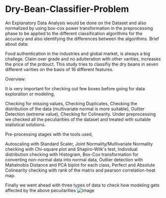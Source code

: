 # Dry-Bean-Classifier-Problem
An Explanatory Data Analysis would be done on the Dataset and also normalized by using box-cox power transformation in the preprocessing phase to be applied to the different classification algorithms for the accuracy and also identifying the differences between the algorithms. 
Brief about data:

Food authentication in the industries and global market, is always a big challege. Claim over grade and no adulteration with other varities, increases the price of the prdouct. This study tries to classifiy the dry beans in seven different varities on the basis of 16 different features.

Overview:

It is very important for checking out few boxes before going for data exploration or modeling,

Checking for missing values,
Checking Duplicates,
Checking the distribution of the data (multivariate normal is more suitable),
Outlier Detection (extreme value),
Checking for Colinearity.
Under preprocessing we checked all the peculiarities of the dataset and treated with suitable statistical solutions.

Pre-processing stages with the tools used,

Autoscaling with Standard Scaler,
Joint Normality/Multivariate Normality checking with Chi-square plot and Shapiro-Wilk's test,
Individual distribution checking with Histogram,
Box-Cox transformation for converting non-normal data into normal data,
Outlier detection with Mahalnobis Distance and PCA biplot for each class,
Perfect and Absolute Colinearity checking with rank of the matrix and pearson correlation-heat map.


Finally we went ahead with three types of data to check how modeling gets affected by the above pecuilarities
![image](https://user-images.githubusercontent.com/24876021/195545870-4fd47b0c-5c6d-427c-9c93-928f7612a9c9.png)
